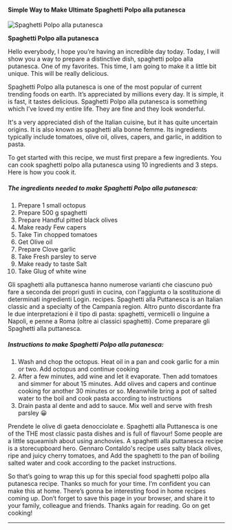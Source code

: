             

#### Simple Way to Make Ultimate Spaghetti Polpo alla putanesca

![Spaghetti Polpo alla putanesca](https://img-global.cpcdn.com/recipes/3f8bc5d89a9acedf/751x532cq70/spaghetti-polpo-alla-putanesca-recipe-main-photo.jpg)

**Spaghetti Polpo alla putanesca**

Hello everybody, I hope you’re having an incredible day today. Today, I will show you a way to prepare a distinctive dish, spaghetti polpo alla putanesca. One of my favorites. This time, I am going to make it a little bit unique. This will be really delicious.

Spaghetti Polpo alla putanesca is one of the most popular of current trending foods on earth. It’s appreciated by millions every day. It is simple, it is fast, it tastes delicious. Spaghetti Polpo alla putanesca is something which I’ve loved my entire life. They are fine and they look wonderful.

It's a very appreciated dish of the Italian cuisine, but it has quite uncertain origins. It is also known as spaghetti alla bonne femme. Its ingredients typically include tomatoes, olive oil, olives, capers, and garlic, in addition to pasta.

To get started with this recipe, we must first prepare a few ingredients. You can cook spaghetti polpo alla putanesca using 10 ingredients and 3 steps. Here is how you cook it.

##### The ingredients needed to make Spaghetti Polpo alla putanesca:

1.  Prepare 1 small octopus
2.  Prepare 500 g spaghetti
3.  Prepare Handful pitted black olives
4.  Make ready Few capers
5.  Take Tin chopped tomatoes
6.  Get Olive oil
7.  Prepare Clove garlic
8.  Take Fresh parsley to serve
9.  Make ready to taste Salt
10.  Take Glug of white wine

Gli spaghetti alla puttanesca hanno numerose varianti che ciascuno può fare a seconda dei propri gusti in cucina, con l'aggiunta o la sostituzione di determinati ingredienti Login. recipes. Spaghetti alla Puttanesca is an Italian classic and a specialty of the Campania region. Altro punto discordante fra le due interpretazioni è il tipo di pasta: spaghetti, vermicelli o linguine a Napoli, e penne a Roma (oltre ai classici spaghetti). Come preparare gli Spaghetti alla puttanesca.

##### Instructions to make Spaghetti Polpo alla putanesca:

1.  Wash and chop the octopus. Heat oil in a pan and cook garlic for a min or two. Add octopus and continue cooking
2.  After a few minutes, add wine and let it evaporate. Then add tomatoes and simmer for about 15 minutes. Add olives and capers and continue cooking for another 30 minutes or so. Meanwhile bring a pot of salted water to the boil and cook pasta according to instructions
3.  Drain pasta al dente and add to sauce. Mix well and serve with fresh parsley 😀

Prendete le olive di gaeta denocciolate e. Spaghetti alla Puttanesca is one of the THE most classic pasta dishes and is full of flavour! Some people are a little squeamish about using anchovies. A spaghetti alla puttanesca recipe is a storecupboard hero. Gennaro Contaldo's recipe uses salty black olives, ripe and juicy cherry tomatoes, and Add the spaghetti to the pan of boiling salted water and cook according to the packet instructions.

So that’s going to wrap this up for this special food spaghetti polpo alla putanesca recipe. Thanks so much for your time. I’m confident you can make this at home. There’s gonna be interesting food in home recipes coming up. Don’t forget to save this page in your browser, and share it to your family, colleague and friends. Thanks again for reading. Go on get cooking!

* * *